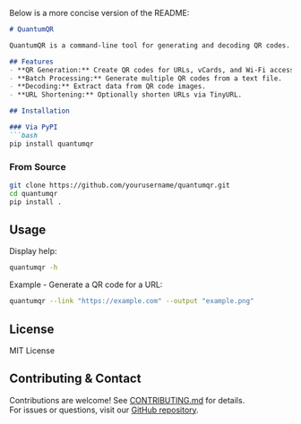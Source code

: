 Below is a more concise version of the README:

```markdown
# QuantumQR

QuantumQR is a command-line tool for generating and decoding QR codes. It supports creating QR codes for URLs, vCards, Wi-Fi credentials, and batch processing from a file.

## Features
- **QR Generation:** Create QR codes for URLs, vCards, and Wi-Fi access.
- **Batch Processing:** Generate multiple QR codes from a text file.
- **Decoding:** Extract data from QR code images.
- **URL Shortening:** Optionally shorten URLs via TinyURL.

## Installation

### Via PyPI
```bash
pip install quantumqr
```

### From Source
```bash
git clone https://github.com/yourusername/quantumqr.git
cd quantumqr
pip install .
```

## Usage
Display help:
```bash
quantumqr -h
```

Example - Generate a QR code for a URL:
```bash
quantumqr --link "https://example.com" --output "example.png"
```

## License
MIT License

## Contributing & Contact
Contributions are welcome! See [CONTRIBUTING.md](CONTRIBUTING.md) for details.  
For issues or questions, visit our [GitHub repository](https://github.com/yourusername/quantumqr).
```
